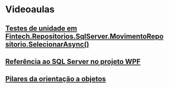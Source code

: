 # Videoaulas
## [Testes de unidade em Fintech.Repositorios.SqlServer.MovimentoRepositorio.SelecionarAsync()](https://1drv.ms/v/s!Agb956IHC05ijdov_ECwsDa6bOY4UQ?e=CkPUBr)

## [Referência ao SQL Server no projeto WPF](https://1drv.ms/v/s!Agb956IHC05ijdowL2HL11E7dP4dqw?e=OU3O6B)

## [Pilares da orientação a objetos](https://1drv.ms/v/s!Agb956IHC05ijdoyORLQQszKPzuJFw?e=9Kd5eZ)
